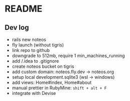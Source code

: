 # README

## Dev log

* rails new noteos
* fly launch (without tigris)
* link repo to github
* downgrade to 512mb, require 1 min_machines_running
* add /.idea to .gitignore
* create noteos bucket on tigris
* add custom domain: noteos.fly.dev -> noteos.org
* setup local development.sqlite3 (wsl -> windows)
* add views: Home#index, Home#about
* manual prettier in RubyMine: `shift + alt + F`
* integrate with Devise
